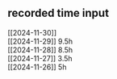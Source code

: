 ## recorded time input

[[2024-11-30]]  
[[2024-11-29]] 9.5h  
[[2024-11-28]] 8.5h  
[[2024-11-27]] 3.5h  
[[2024-11-26]] 5h
